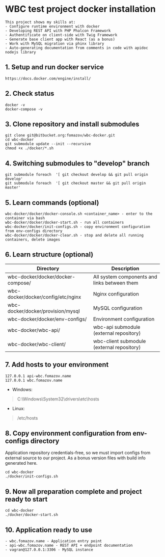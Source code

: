 # WBC test project docker installation
```
This project shows my skills at:
- Configure runtime environment with docker
- Developing REST API with PHP Phalcon Framework
- Authentificate on client-side with Twig Framework
- Generate base client app with React (as a bonus)
- Work with MySQL migration via phinx library
- Auto-generating documentation from comments in code with apidoc nodejs library
```
## 1. Setup and run docker service
```
https://docs.docker.com/engine/install/
```
## 2. Check status
```
docker -v
docker-compose -v
```
## 3. Clone repository and install submodules
```
git clone git@bitbucket.org:fomazov/wbc-docker.git
cd wbc-docker
git submodule update --init --recursive
chmod +x ./docker/*.sh
```
## 4. Switching submodules to "develop" branch
```
git submodule foreach  '[ git checkout develop && git pull origin develop'
git submodule foreach  '[ git checkout master && git pull origin master'
```
## 5. Learn commands (optional)
```
wbc-docker/docker/docker-console.sh <container_name> - enter to the container via bash
wbc-docker/docker/docker-start.sh - run all containers
wbc-docker/docker/init-configs.sh - copy environment configuration from env-configs directory
wbc-docker/docker/docker-clear.sh - stop and delete all running containers, delete images
```
## 6. Learn structure (optional)
| Directory                          | Description                                     |
|------------------------------------|-------------------------------------------------|
| wbc-docker/docker/docker-compose/  | All system components and links between them    |
| wbc-docker/docker/config/etc/nginx | Nginx configuration                             |
| wbc-docker/docker/provision/mysql  | MySQL configuration                             |
| wbc-docker/docker/env-configs/     | Environment configuration                       |
| wbc-docker/wbc-api/                | wbc-api submodule (external repository)         |
| wbc-docker/wbc-client/             | wbc-client submodule (external repository)      |
## 7. Add hosts to your environment
```
127.0.0.1 api-wbc.fomazov.name
127.0.0.1 wbc.fomazov.name
```
- Windows:
> C:\Windows\System32\drivers\etc\hosts
- Linux:
> /etc/hosts
## 8. Copy environment configuration from env-configs directory
Application repository credentials-free, so we must import configs from external source to our project. 
As a bonus version files with build info generated here.
```
cd wbc-docker
./docker/init-configs.sh
```
## 9. Now all preparation complete and project ready to start
```
cd wbc-docker
./docker/docker-start.sh
```
## 10. Application ready to use
```
- wbc.fomazov.name - Application entry point
- api-wbc.fomazov.name - REST API + endpoint documentation
- vagran@127.0.0.1:3306 - MySQL instance
```